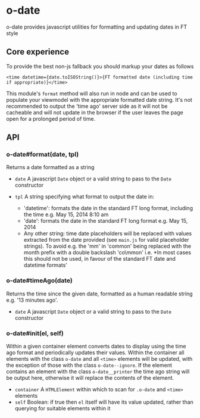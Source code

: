 # o-date

o-date provides javascript utilities for formatting and updating dates in FT style

## Core experience

To provide the best non-js fallback you should markup your dates as follows

    <time datetime={date.toISOString()}>{FT formatted date (including time if appropriate)}</time>

This module's `format` method will also run in node and can be used to populate your viewmodel with the appropriate formatted date string. It's not recommended to output the 'time ago' server side as it will not be cacheable and will not update in the browser if the user leaves the page open for a prolonged period of time.

## API

### o-date#format(date, tpl)

Returns a date formatted as a string

* `date` A javascript `Date` object or a valid string to pass to the `Date` constructor
* `tpl`  A string specifying what format to output the date in:

     - 'datetime': formats the date in the standard FT long format, including the time e.g. May 15, 2014 8:10 am
     - 'date': formats the date in the standard FT long format e.g. May 15, 2014
     - Any other string: time date placeholders will be replaced with values extracted from the date provided (see `main.js` for valid placeholder strings). To avoid e.g. the 'mm' in 'common' being replaced with the month prefix with a double backslash 'co\\mmon' i.e. *In most cases this should not be used, in favour of the standard FT date and datetime formats'

### o-date#timeAgo(date)

Returns the time since the given date, formatted as a human readable string e.g. '13 minutes ago'. 

* `date` A javascript `Date` object or a valid string to pass to the `Date` constructor

### o-date#init(el, self) 

Within a given container element converts dates to display using the time ago format and periodically updates their values. Within the container all elements with the class `o-date` and all `<time>` elements will be updated, with the exception of those with the class `o-date--ignore`. If the element contains an element with the class `o-date__printer` the time ago string will be output here, otherwise it will replace the contents of the element.

* `container` A `HTMLElement` within which to scan for `.o-date` and `<time>` elements
* `self` Boolean: if true then `el` itself will have its value updated, rather than querying for suitable elements within it